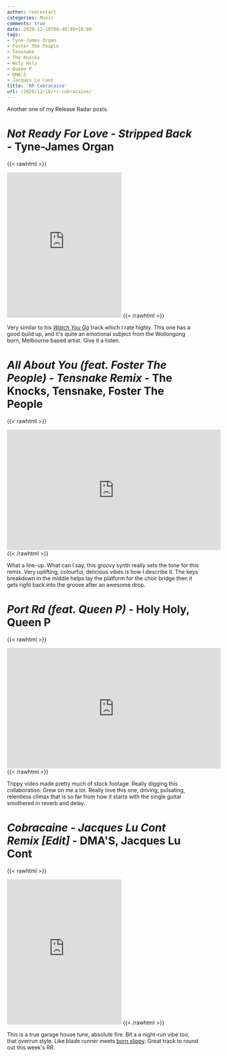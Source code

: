 ```yaml
---
author: reecestart
categories: Music
comments: true
date: 2020-12-18T08:40:09+10:00
tags:
- Tyne-James Organ
- Foster The People
- Tensnake
- The Knocks
- Holy Holy
- Queen P
- DMA'S
- Jacques Lu Cont
title: 'RR Cobracaine'
url: /2020/12/18/rr-cobracaine/
---
```


Another one of my Release Radar posts.

# *Not Ready For Love - Stripped Back* - Tyne-James Organ

{{< rawhtml >}}
<iframe title="Not Ready For Love - Stripped Back - Tyne-James Organ" src="https://open.spotify.com/embed/track/4dgjWll8qHfYbjXSHfA6HT" width="300" height="380" frameborder="0" allowtransparency="true" allow="encrypted-media"></iframe>
{{< /rawhtml >}}

Very similar to his [*Watch You Go*](https://open.spotify.com/track/1751ZPhM7F7BaMweM3ClEH?si=oxgk622UTsu7Ys7Itbt4rQ) track which I rate highly. This one has a good build up, and it's quite an emotional subject from the Wollongong born, Melbourne based artist. Give it a listen.

# *All About You (feat. Foster The People) - Tensnake Remix* - The Knocks, Tensnake, Foster The People

{{< rawhtml >}}
<iframe title="All About You (feat. Foster The People) - Tensnake Remix - The Knocks, Tensnake, Foster The People" width="560" height="315" src="https://www.youtube.com/embed/7by5LViTEV4" frameborder="0" allow="accelerometer; autoplay; clipboard-write; encrypted-media; gyroscope; picture-in-picture" allowfullscreen></iframe>
{{< /rawhtml >}}

What a line-up. What can I say, this groovy synth really sets the tone for this remix. Very uplifting, colourful, delicious vibes is how I describe it. The keys breakdown in the middle helps lay the platform for the choir bridge then it gets right back into the groove after an awesome drop.

# *Port Rd (feat. Queen P)* - Holy Holy, Queen P

{{< rawhtml >}}
<iframe title="Port Rd (feat. Queen P) - Holy Holy, Queen P" width="560" height="315" src="https://www.youtube.com/embed/4f3Nk7wzMTY" frameborder="0" allow="accelerometer; autoplay; clipboard-write; encrypted-media; gyroscope; picture-in-picture" allowfullscreen></iframe>
{{< /rawhtml >}}

Trippy video made pretty much of stock footage. Really digging this collaboration. Grew on me a lot. Really love this one, driving, pulsating, relentless climax that is so far from how it starts with the single guitar smothered in reverb and delay. 

# *Cobracaine - Jacques Lu Cont Remix [Edit]* - DMA'S, Jacques Lu Cont

{{< rawhtml >}}
<iframe title="Cobracaine - Jacques Lu Cont Remix [Edit] - DMA’S, Jacques Lu Cont" src="https://open.spotify.com/embed/track/7lJykHYEkiXbBHzQmovL0J" width="300" height="380" frameborder="0" allowtransparency="true" allow="encrypted-media"></iframe>
{{< /rawhtml >}}

This is a true garage house tune, absolute fire. Bit a a night-run vibe too, that overrun style. Like blade runner meets [born slippy](https://www.youtube.com/watch?v=Nf4uiRr78dU). Great track to round out this week's RR.